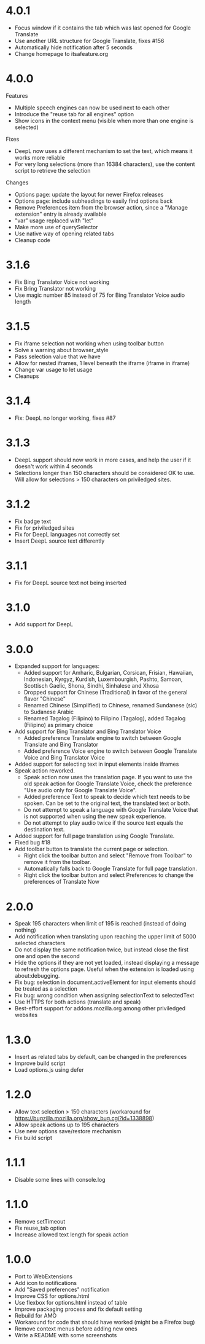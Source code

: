 4.0.1
=====
- Focus window if it contains the tab which was last opened for Google Translate
- Use another URL structure for Google Translate, fixes #156
- Automatically hide notification after 5 seconds
- Change homepage to itsafeature.org

4.0.0
=====

Features
- Multiple speech engines can now be used next to each other
- Introduce the "reuse tab for all engines" option
- Show icons in the context menu (visible when more than one engine is selected)

Fixes
- DeepL now uses a different mechanism to set the text, which means it works more reliable
- For very long selections (more than 16384 characters), use the content script to retrieve the selection

Changes
- Options page: update the layout for newer Firefox releases
- Options page: include subheadings to easily find options back
- Remove Preferences item from the browser action, since a "Manage extension" entry is already available
- "var" usage replaced with "let"
- Make more use of querySelector
- Use native way of opening related tabs
- Cleanup code

3.1.6
=====
- Fix Bing Translator Voice not working
- Fix Bring Translator not working
- Use magic number 85 instead of 75 for Bing Translator Voice audio length

3.1.5
=====
- Fix iframe selection not working when using toolbar button
- Solve a warning about browser_style
- Pass selection value that we have
- Allow for nested iframes, 1 level beneath the iframe (iframe in iframe)
- Change var usage to let usage
- Cleanups

3.1.4
=====
- Fix: DeepL no longer working, fixes #87

3.1.3
=====
- DeepL support should now work in more cases, and help the user if it doesn't work within 4 seconds
- Selections longer than 150 characters should be considered OK to use. Will allow for selections > 150 characters on priviledged sites.

3.1.2
=====
- Fix badge text
- Fix for priviledged sites
- Fix for DeepL languages not correctly set
- Insert DeepL source text differently

3.1.1
=====
- Fix for DeepL source text not being inserted

3.1.0
=====
- Add support for DeepL

3.0.0
=====
- Expanded support for languages:
	- Added support for Amharic, Bulgarian, Corsican, Frisian, Hawaiian, Indonesian, Kyrgyz, Kurdish, Luxembourgish, Pashto, Samoan, Scottisch Gaelic, Shona, Sindhi, Sinhalese and Xhosa
	- Dropped support for Chinese (Traditional) in favor of the general flavor "Chinese"
	- Renamed Chinese (Simplified) to Chinese, renamed Sundanese (sic) to Sudanese Arabic
	- Renamed Tagalog (Filipino) to Filipino (Tagalog), added Tagalog (Filipino) as primary choice
- Add support for Bing Translator and Bing Translator Voice
	- Added preference Translate engine to switch between Google Translate and Bing Translator
	- Added preference Voice engine to switch between Google Translate Voice and Bing Translator Voice
- Added support for selecting text in input elements inside iframes
- Speak action reworked.
	- Speak action now uses the translation page. If you want to use the old speak action for Google Translate Voice, check the preference "Use audio only for Google Translate Voice".
	- Added preference Text to speak to decide which text needs to be spoken. Can be set to the original text, the translated text or both.
	- Do not attempt to speak a language with Google Translate Voice that is not supported when using the new speak experience.
	- Do not attempt to play audio twice if the source text equals the destination text.
- Added support for full page translation using Google Translate.
- Fixed bug #18
- Add toolbar button to translate the current page or selection.
	- Right click the toolbar button and select "Remove from Toolbar" to remove it from the toolbar.
	- Automatically falls back to Google Translate for full page translation.
	- Right click the toolbar button and select Preferences to change the preferences of Translate Now

2.0.0
=====

- Speak 195 characters when limit of 195 is reached (instead of doing nothing)
- Add notification when translating upon reaching the upper limit of 5000 selected characters
- Do not display the same notification twice, but instead close the first one and open the second
- Hide the options if they are not yet loaded, instead displaying a message to refresh the options page. Useful when the extension is loaded using about:debugging.
- Fix bug: selection in document.activeElement for input elements should be treated as a selection
- Fix bug: wrong condition when assigning selectionText to selectedText
- Use HTTPS for both actions (translate and speak)
- Best-effort support for addons.mozilla.org among other priviledged websites

1.3.0
=====

- Insert as related tabs by default, can be changed in the preferences
- Improve build script
- Load options.js using defer

1.2.0
=====

- Allow text selection > 150 characters (workaround for https://bugzilla.mozilla.org/show_bug.cgi?id=1338898)
- Allow speak actions up to 195 characters
- Use new options save/restore mechanism
- Fix build script

1.1.1
=====

- Disable some lines with console.log 

1.1.0
=====

- Remove setTimeout
- Fix reuse_tab option
- Increase allowed text length for speak action

1.0.0
=====
- Port to WebExtensions
- Add icon to notifications
- Add "Saved preferences" notification
- Improve CSS for options.html
- Use flexbox for options.html instead of table
- Improve packaging process and fix default setting
- Rebuild for AMO
- Workaround for code that should have worked (might be a Firefox bug)
- Remove context menus before adding new ones
- Write a README with some screenshots
